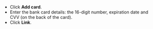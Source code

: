   * Click **Add card**.
  * Enter the bank card details: the 16-digit number, expiration date and CVV (on the back of the card).
  * Click **Link**.

